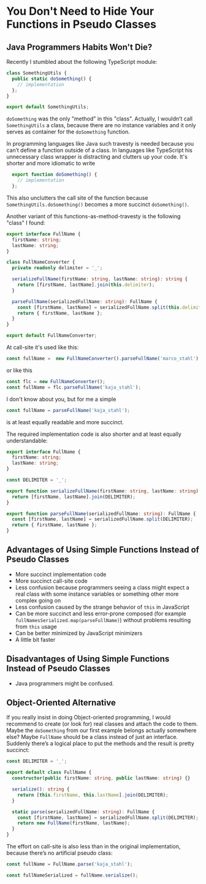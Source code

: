 # You Don't Need to Hide Your Functions in Pseudo Classes

## Java Programmers Habits Won't Die?

Recently I stumbled about the following TypeScript module:

```TypeScript
class SomethingUtils {
  public static doSomething() {
    // implementation
  };
}

export default SomethingUtils;
```
`doSomething` was the only "method" in this "class".
Actually, I wouldn’t call `SomethingUtils` a class,
because there are no instance variables 
and it only serves as container for the `doSomething` function.

In programming languages like Java such travesty is needed because you can’t define a function outside of a class.
In languages like TypeScript his unnecessary class wrapper is distracting and clutters up your code.
It's shorter and more idiomatic to write
```TypeScript
  export function doSomething() {
    // implementation
  };
```

This also unclutters the call site of the function because `SomethingUtils.doSomething()` becomes a more succinct `doSomething()`.

Another variant of this functions-as-method-travesty is the following "class" I found:

```TypeScript
export interface FullName {
  firstName: string;
  lastName: string;
}

class FullNameConverter {
  private readonly delimiter = '_';

  serializeFullName(firstName: string, lastName: string): string {
    return [firstName, lastName].join(this.delimiter);
  }

  parseFullName(serializedFullName: string): FullName {
    const [firstName, lastName] = serializedFullName.split(this.delimiter);
    return { firstName, lastName };
  }
}

export default FullNameConverter;
```

At call-site it's used like this:
```TypeScript
const fullName =  new FullNameConverter().parseFullName('marco_stahl');
```

or like this
```TypeScript
const flc = new FullNameConverter();
const fullName = flc.parseFullName('kaja_stahl');
```

I don't know about you, but for me a simple
```TypeScript
const fullName = parseFullName('kaja_stahl');
```
is at least equally readable and more succinct.

The required implementation code is also shorter and at least equally understandable:
```TypeScript
export interface FullName {
  firstName: string;
  lastName: string;
}

const DELIMITER = '_';

export function serializeFullName(firstName: string, lastName: string): string {
  return [firstName, lastName].join(DELIMITER);
}

export function parseFullName(serializedFullName: string): FullName {
  const [firstName, lastName] = serializedFullName.split(DELIMITER);
  return { firstName, lastName };
}
```

## Advantages of Using Simple Functions Instead of Pseudo Classes

* More succinct implementation code
* More succinct call-site code
* Less confusion because programmers seeing a class might expect a real class with some instance variables or something other more complex going on
* Less confusion caused by the strange behavior of `this` in JavaScript
* Can be more succinct and less error-prone composed (for example `fullNamesSerialized.map(parseFullName)`) without problems resulting from `this` usage
* Can be better minimized by JavaScript minimizers
* A little bit faster

## Disadvantages of Using Simple Functions Instead of Pseudo Classes

* Java programmers might be confused.

## Object-Oriented Alternative
If you really insist in doing Object-oriented programming, I would recommend to create (or look for) real classes and attach the code to them.
Maybe the `doSomething` from our first example belongs actually somewhere else?
Maybe `FullName` should be a class instead of just an interface. Suddenly there’s a logical place to put the methods and the result is pretty succinct:

```TypeScript
const DELIMITER = '_';

export default class FullName {
  constructor(public firstName: string, public lastName: string) {}

  serialize(): string {
    return [this.firstName, this.lastName].join(DELIMITER);
  }

  static parse(serializedFullName: string): FullName {
    const [firstName, lastName] = serializedFullName.split(DELIMITER);
    return new FullName(firstName, lastName);
  }
}
```

The effort on call-site is also less than in the original implementation, because there’s no artificial pseudo class:
```TypeScript
const fullName = FullName.parse('kaja_stahl');
```

```TypeScript
const fullNameSerialized = fullName.serialize();
```
